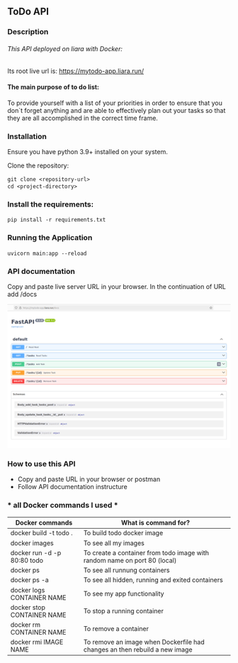 ## ToDo API


### Description

###### This API deployed on liara with Docker:
Its root live url is: https://mytodo-app.liara.run/

#### The main purpose of to do list:
To provide yourself with a list of your priorities in order to ensure that you don`t
forget anything and are able to effectively plan out your tasks so that they are all
accomplished in the correct time frame.


### Installation

Ensure you have python 3.9+ installed on your system.

Clone the repository:

```
git clone <repository-url>
cd <project-directory>
```

### Install the requirements:

```
pip install -r requirements.txt
```

### Running the Application

```
uvicorn main:app --reload
```
### API documentation

Copy and paste live server URL in your browser. In the continuation of URL add /docs

![documentation](https://github.com/FahimeMirveisi/Python_for_Deployment/blob/main/API_FastAPI/ToDo_app_fastapi_docker_assignment5/To_Do_App/assets/docs.png)

### How to use this API

- Copy and paste URL in your browser or postman
- Follow API documentation instructure

###  * all Docker commands I used *

|Docker commands|What is command for?|
|---|---|
|docker build -t todo .| To build todo docker image|
|docker images|To see all my images|
|docker run -d -p 80:80 todo| To create a container from todo image with random name on port 80 (local)|
|docker ps|To see all runnung containers|
|docker ps -a|To see all hidden, running and exited containers|
|docker logs CONTAINER NAME |To see my app functionality|
|docker stop CONTAINER NAME |To stop a running container|
|docker rm CONTAINER NAME |To remove a container|
|docker rmi IMAGE NAME |To remove an image when Dockerfile had changes an then rebuild a new image|
